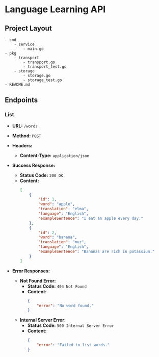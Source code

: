 # Language Learning API

## Project Layout

```
- cmd
    - service
        - main.go
- pkg
    - transport
        - transport.go
        - transport_test.go
    - storage
        - storage.go
        - storage_test.go
- README.md
```

## Endpoints

### List

- **URL:** `/words`
- **Method:** `POST`
- **Headers:**
  - **Content-Type:** `application/json`
- **Success Response:**
  - **Status Code:** `200 OK`
  - **Content:**
    ```json
    [
        {
            "id": 1,
            "word": "apple",
            "translation": "elma",
            "language": "English",
            "exampleSentence": "I eat an apple every day."
        },
        {
            "id": 2,
            "word": "banana",
            "translation": "muz",
            "language": "English",
            "exampleSentence": "Bananas are rich in potassium."
        }
    ]
    ```

- **Error Responses:**
  - **Not Found Error:**
    - **Status Code:** `404 Not Found`
    - **Content:**
      ```json
      {
          "error": "No word found."
      }
      ```
  - **Internal Server Error:**
    - **Status Code:** `500 Internal Server Error`
    - **Content:**
      ```json
      {
          "error": "Failed to list words."
      }
      ```
